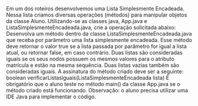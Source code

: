 Em um dos roteiros desenvolvemos uma Lista Simplesmente Encadeada. Nessa lista criamos diversas operações (métodos) para manipular objetos da classe Aluno. Utilizando-se as classes java, App.java e
ListaSimplesmenteEncadeada.java, crie a operação solicitada abaixo:
Desenvolva um método dentro da classe ListaSimplesmenteEncadeada.java que receba por parâmetro uma lista simplesmente encadeada. Esse método deve retornar o valor true se a lista passada por parâmetro for igual a lista
atual, ou retornar false, em caso contrário. Duas listas são consideradas iguais se os seus nodos possuem os mesmos valores para o atributo matrícula e estão na mesma sequência. Duas listas vazias também são consideradas
iguais.
A assinatura do método criado deve ser a seguinte:
boolean verificarListaslguais(ListaSimplesmenteEncadeada lista)
É obrigatório que o aluno teste no método main() da classe App.java se o método criado está funcionando.
Observação: o aluno precisa utilizar uma IDE Java para implementar o código.
